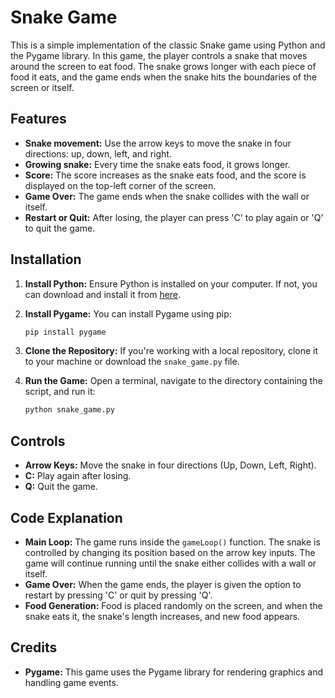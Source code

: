 # Snake Game

This is a simple implementation of the classic Snake game using Python and the Pygame library. In this game, the player controls a snake that moves around the screen to eat food. The snake grows longer with each piece of food it eats, and the game ends when the snake hits the boundaries of the screen or itself.

## Features

- **Snake movement:** Use the arrow keys to move the snake in four directions: up, down, left, and right.
- **Growing snake:** Every time the snake eats food, it grows longer.
- **Score:** The score increases as the snake eats food, and the score is displayed on the top-left corner of the screen.
- **Game Over:** The game ends when the snake collides with the wall or itself.
- **Restart or Quit:** After losing, the player can press 'C' to play again or 'Q' to quit the game.

## Installation

1. **Install Python:** Ensure Python is installed on your computer. If not, you can download and install it from [here](https://www.python.org/downloads/).

2. **Install Pygame:** You can install Pygame using pip:
   ```bash
   pip install pygame
   ```

3. **Clone the Repository:** If you're working with a local repository, clone it to your machine or download the `snake_game.py` file.

4. **Run the Game:** Open a terminal, navigate to the directory containing the script, and run it:
   ```bash
   python snake_game.py
   ```

## Controls

- **Arrow Keys:** Move the snake in four directions (Up, Down, Left, Right).
- **C:** Play again after losing.
- **Q:** Quit the game.

## Code Explanation

- **Main Loop:** The game runs inside the `gameLoop()` function. The snake is controlled by changing its position based on the arrow key inputs. The game will continue running until the snake either collides with a wall or itself.
- **Game Over:** When the game ends, the player is given the option to restart by pressing 'C' or quit by pressing 'Q'.
- **Food Generation:** Food is placed randomly on the screen, and when the snake eats it, the snake's length increases, and new food appears.

## Credits

- **Pygame:** This game uses the Pygame library for rendering graphics and handling game events.
